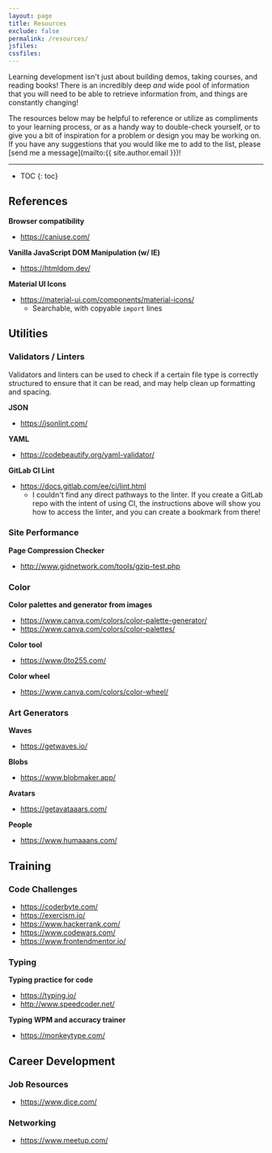 ```yaml
---
layout: page
title: Resources
exclude: false
permalink: /resources/
jsfiles:
cssfiles:
---
```


Learning development isn't just about building demos, taking courses, and reading books! There is an incredibly deep _and_ wide pool of information that you will need to be able to retrieve information from, and things are constantly changing!

The resources below may be helpful to reference or utilize as compliments to your learning process, or as a handy way to double-check yourself, or to give you a bit of inspiration for a problem or design you may be working on. If you have any suggestions that you would like me to add to the list, please [send me a message](mailto:{{ site.author.email }})!

---

* TOC
{: toc}


## References

**Browser compatibility**
- <https://caniuse.com/>

**Vanilla JavaScript DOM Manipulation (w/ IE)**
- <https://htmldom.dev/>

**Material UI Icons**
- <https://material-ui.com/components/material-icons/>
  - Searchable, with copyable `import` lines


## Utilities

### Validators / Linters

Validators and linters can be used to check if a certain file type is correctly structured to ensure that it can be read, and may help clean up formatting and spacing.

**JSON**
- <https://jsonlint.com/>

**YAML**
- <https://codebeautify.org/yaml-validator/>

**GitLab CI Lint**
- <https://docs.gitlab.com/ee/ci/lint.html>
  - I couldn't find any direct pathways to the linter. If you create a GitLab repo with the intent of using CI, the instructions above will show you how to access the linter, and you can create a bookmark from there!


### Site Performance

**Page Compression Checker**
- <http://www.gidnetwork.com/tools/gzip-test.php>


### Color

**Color palettes and generator from images**
- <https://www.canva.com/colors/color-palette-generator/>
- <https://www.canva.com/colors/color-palettes/>

**Color tool**
- <https://www.0to255.com/>

**Color wheel**
- <https://www.canva.com/colors/color-wheel/>


### Art Generators

**Waves**
- <https://getwaves.io/>

**Blobs**
- <https://www.blobmaker.app/>

**Avatars**
- <https://getavataaars.com/>

**People**
- <https://www.humaaans.com/>

## Training

### Code Challenges

- <https://coderbyte.com/>
- <https://exercism.io/>
- <https://www.hackerrank.com/>
- <https://www.codewars.com/>
- <https://www.frontendmentor.io/>


### Typing

**Typing practice for code**
- <https://typing.io/>
- <http://www.speedcoder.net/>

**Typing WPM and accuracy trainer**
- <https://monkeytype.com/>


## Career Development

### Job Resources

- <https://www.dice.com/>


### Networking

- <https://www.meetup.com/>